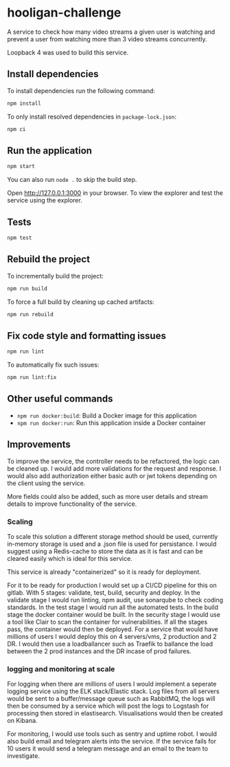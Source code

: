 # hooligan-challenge
A service to check how many video streams a given user is watching and prevent a user from watching more than 3 video streams concurrently.

Loopback 4 was used to build this service.

## Install dependencies

To install dependencies run the following command:

```sh
npm install
```

To only install resolved dependencies in `package-lock.json`:

```sh
npm ci
```

## Run the application

```sh
npm start
```

You can also run `node .` to skip the build step.

Open http://127.0.0.1:3000 in your browser. To view the explorer and test the service using the explorer.

## Tests

```sh
npm test
```

## Rebuild the project

To incrementally build the project:

```sh
npm run build
```

To force a full build by cleaning up cached artifacts:

```sh
npm run rebuild
```

## Fix code style and formatting issues

```sh
npm run lint
```

To automatically fix such issues:

```sh
npm run lint:fix
```

## Other useful commands
- `npm run docker:build`: Build a Docker image for this application
- `npm run docker:run`: Run this application inside a Docker container


## Improvements
To improve the service, the controller needs to be refactored, the logic can be cleaned up. I would add more validations for the request and response. I would also add authorization either basic auth or jwt tokens depending on the client using the service.

More fields could also be added, such as more user details and stream details to improve functionality of the service.
### Scaling
To scale this solution a different storage method should be used, currently in-memory storage is used and a .json file is used for persistance. I would suggest using a Redis-cache to store the data as it is fast and can be cleared easily which is ideal for this service. 

This service is already "containerized" so it is ready for deployment.

For it to be ready for production I would set up a CI/CD pipeline for this on gitlab. With 5 stages: validate, test, build, security and deploy.
In the validate stage I would run linting, npm audit, use sonarqube to check coding standards.
In the test stage I would run all the automated tests.
In the build stage the docker container would be built.
In the security stage I would use a tool like Clair to scan the container for vulnerabilities.
If all the stages pass, the container would then be deployed.
For a service that would have millions of users I would deploy this on 4 servers/vms, 2 production and 2 DR. I would then use a loadballancer such as Traefik to ballance the load between the 2 prod instances and the DR incase of prod failures.


### logging and monitoring at scale
For logging when there are millions of users I would implement a seperate logging service using the ELK stack/Elastic stack. Log files from all servers would be sent to a buffer/message queue such as RabbitMQ, the logs will then be consumed by a service which will post the logs to Logstash for processing then stored in elastisearch. Visualisations would then be created on Kibana. 

For monitoring, I would use tools such as sentry and uptime robot. I would also build email and telegram alerts into the service. If the service fails for 10 users it would send a telegram message and an email to the team to investigate. 
